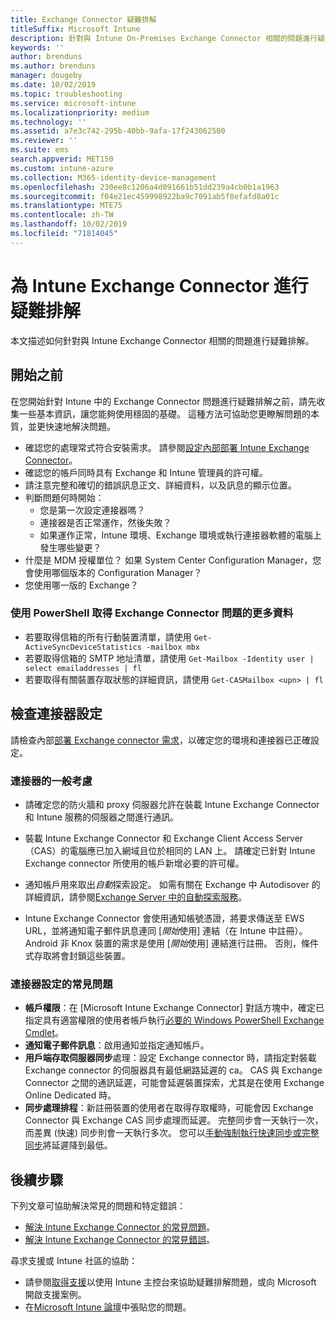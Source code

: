 ```yaml
---
title: Exchange Connector 疑難排解
titleSuffix: Microsoft Intune
description: 針對與 Intune On-Premises Exchange Connector 相關的問題進行疑難排解。
keywords: ''
author: brenduns
ms.author: brenduns
manager: dougeby
ms.date: 10/02/2019
ms.topic: troubleshooting
ms.service: microsoft-intune
ms.localizationpriority: medium
ms.technology: ''
ms.assetid: a7e3c742-295b-40bb-9afa-17f243062500
ms.reviewer: ''
ms.suite: ems
search.appverid: MET150
ms.custom: intune-azure
ms.collection: M365-identity-device-management
ms.openlocfilehash: 230ee8c1206a4d091661b51dd239a4cb0b1a1963
ms.sourcegitcommit: f04e21ec459998922ba9c7091ab5f8efafd8a01c
ms.translationtype: MTE75
ms.contentlocale: zh-TW
ms.lasthandoff: 10/02/2019
ms.locfileid: "71814045"
---
```

# <a name="troubleshoot-the-intune-exchange-connector"></a>為 Intune Exchange Connector 進行疑難排解

本文描述如何針對與 Intune Exchange Connector 相關的問題進行疑難排解。

## <a name="before-you-start"></a>開始之前

在您開始針對 Intune 中的 Exchange Connector 問題進行疑難排解之前，請先收集一些基本資訊，讓您能夠使用穩固的基礎。 這種方法可協助您更瞭解問題的本質，並更快速地解決問題。

- 確認您的處理常式符合安裝需求。 請參閱[設定內部部署 Intune Exchange Connector](exchange-connector-install.md)。
- 確認您的帳戶同時具有 Exchange 和 Intune 管理員的許可權。
- 請注意完整和確切的錯誤訊息正文、詳細資料，以及訊息的顯示位置。
- 判斷問題何時開始： 
  - 您是第一次設定連接器嗎？ 
  - 連接器是否正常運作，然後失敗？
  - 如果運作正常，Intune 環境、Exchange 環境或執行連接器軟體的電腦上發生哪些變更？
- 什麼是 MDM 授權單位？ 如果 System Center Configuration Manager，您會使用哪個版本的 Configuration Manager？
- 您使用哪一版的 Exchange？

### <a name="use-powershell-to-get-more-data-on-exchange-connector-issues"></a>使用 PowerShell 取得 Exchange Connector 問題的更多資料

- 若要取得信箱的所有行動裝置清單，請使用 `Get-ActiveSyncDeviceStatistics -mailbox mbx`
- 若要取得信箱的 SMTP 地址清單，請使用 `Get-Mailbox -Identity user | select emailaddresses | fl`
- 若要取得有關裝置存取狀態的詳細資訊，請使用 `Get-CASMailbox <upn> | fl`

## <a name="review-the-connector-configuration"></a>檢查連接器設定

請檢查內部[部署 Exchange connector 需求](exchange-connector-install.md#intune-exchange-connector-requirements)，以確定您的環境和連接器已正確設定。 

### <a name="general-considerations-for-the-connector"></a>連接器的一般考慮

- 請確定您的防火牆和 proxy 伺服器允許在裝載 Intune Exchange Connector 和 Intune 服務的伺服器之間進行通訊。

- 裝載 Intune Exchange Connector 和 Exchange Client Access Server （CAS）的電腦應已加入網域且位於相同的 LAN 上。 請確定已針對 Intune Exchange connector 所使用的帳戶新增必要的許可權。

- 通知帳戶用來取出*自動*探索設定。 如需有關在 Exchange 中 Autodisover 的詳細資訊，請參閱[Exchange Server 中的自動探索服務](https://docs.microsoft.com/exchange/architecture/client-access/autodiscover?view=exchserver-2016)。

- Intune Exchange Connector 會使用通知帳號憑證，將要求傳送至 EWS URL，並將通知電子郵件訊息連同 [*開始*使用] 連結（在 Intune 中註冊）。 Android 非 Knox 裝置的需求是使用 [*開始*使用] 連結進行註冊。 否則，條件式存取將會封鎖這些裝置。

### <a name="common-issues-for-connector-configurations"></a>連接器設定的常見問題

- **帳戶權限**：在 [Microsoft Intune Exchange Connector] 對話方塊中，確定已指定具有適當權限的使用者帳戶執行[必要的 Windows PowerShell Exchange Cmdlet](exchange-connector-install.md#exchange-cmdlet-requirements)。
- **通知電子郵件訊息**：啟用通知並指定通知帳戶。
- **用戶端存取伺服器同步**處理：設定 Exchange connector 時，請指定對裝載 Exchange connector 的伺服器具有最低網路延遲的 ca。 CAS 與 Exchange Connector 之間的通訊延遲，可能會延遲裝置探索，尤其是在使用 Exchange Online Dedicated 時。
- **同步處理排程**：新註冊裝置的使用者在取得存取權時，可能會因 Exchange Connector 與 Exchange CAS 同步處理而延遲。 完整同步會一天執行一次，而差異 (快速) 同步則會一天執行多次。 您可以[手動強制執行快速同步或完整同步](exchange-connector-install.md#manually-force-a-quick-sync-or-full-sync)將延遲降到最低。

## <a name="next-steps"></a>後續步驟
下列文章可協助解決常見的問題和特定錯誤：

- [解決 Intune Exchange Connector 的常見問題](troubleshoot-exchange-connector-common-problems.md)。
- [解決 Intune Exchange Connector 的常見錯誤](troubleshoot-exchange-connector-common-errors.md)。

尋求支援或 Intune 社區的協助：

- 請參閱[取得支援](../fundamentals/get-support.md)以使用 Intune 主控台來協助疑難排解問題，或向 Microsoft 開啟支援案例。 
- 在[Microsoft Intune 論壇](https://social.technet.microsoft.com/Forums/en-US/home?forum=microsoftintuneprod)中張貼您的問題。  
